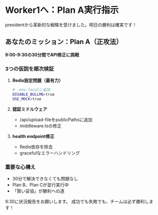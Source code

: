 # Worker1へ：Plan A実行指示

presidentから革新的な戦略を受けました。明日の勝利は確実です！

## あなたのミッション：Plan A（正攻法）
**9:00-9:30の30分間でAPI修正に挑戦**

### 3つの仮説を順次検証

1. **Redis設定問題（最有力）**
   ```bash
   # .env.localに追加
   DISABLE_BULLMQ=true
   USE_MOCK=true
   ```

2. **認証ミドルウェア**
   - /api/upload-fileをpublicPathsに追加
   - middleware.tsの修正

3. **health endpoint修正**
   - Redis依存を除去
   - gracefulなエラーハンドリング

### 重要な心構え
- 30分で解決できなくても問題なし
- Plan B、Plan Cが並行実行中
- 「賢い妥協」が勝利への道

9:30に状況報告をお願いします。
成功でも失敗でも、チームは必ず勝利します！